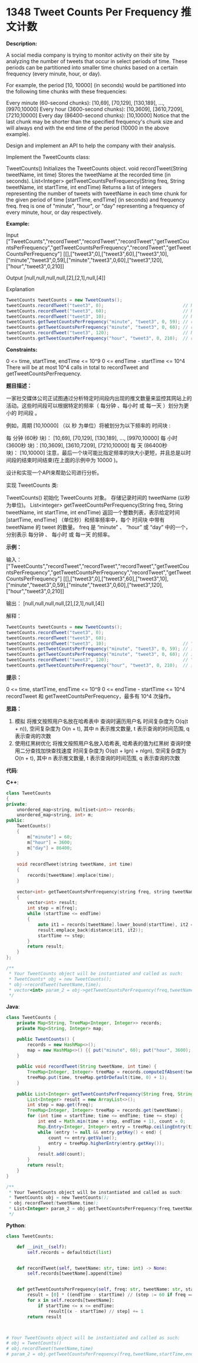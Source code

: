 # 1348 Tweet Counts Per Frequency 推文计数

__Description:__

A social media company is trying to monitor activity on their site by analyzing the number of tweets that occur in select periods of time. These periods can be partitioned into smaller time chunks based on a certain frequency (every minute, hour, or day).

For example, the period [10, 10000] (in seconds) would be partitioned into the following time chunks with these frequencies:

Every minute (60-second chunks): [10,69], [70,129], [130,189], ..., [9970,10000]
Every hour (3600-second chunks): [10,3609], [3610,7209], [7210,10000]
Every day (86400-second chunks): [10,10000]
Notice that the last chunk may be shorter than the specified frequency's chunk size and will always end with the end time of the period (10000 in the above example).

Design and implement an API to help the company with their analysis.

Implement the TweetCounts class:

TweetCounts() Initializes the TweetCounts object.
void recordTweet(String tweetName, int time) Stores the tweetName at the recorded time (in seconds).
List\<Integer> getTweetCountsPerFrequency(String freq, String tweetName, int startTime, int endTime) Returns a list of integers representing the number of tweets with tweetName in each time chunk for the given period of time [startTime, endTime] (in seconds) and frequency freq.
freq is one of "minute", "hour", or "day" representing a frequency of every minute, hour, or day respectively.

__Example:__

Input
["TweetCounts","recordTweet","recordTweet","recordTweet","getTweetCountsPerFrequency","getTweetCountsPerFrequency","recordTweet","getTweetCountsPerFrequency"]
[[],["tweet3",0],["tweet3",60],["tweet3",10],["minute","tweet3",0,59],["minute","tweet3",0,60],["tweet3",120],["hour","tweet3",0,210]]

Output
[null,null,null,null,[2],[2,1],null,[4]]

Explanation

```Java
TweetCounts tweetCounts = new TweetCounts();
tweetCounts.recordTweet("tweet3", 0);                              // New tweet "tweet3" at time 0
tweetCounts.recordTweet("tweet3", 60);                             // New tweet "tweet3" at time 60
tweetCounts.recordTweet("tweet3", 10);                             // New tweet "tweet3" at time 10
tweetCounts.getTweetCountsPerFrequency("minute", "tweet3", 0, 59); // return [2]; chunk [0,59] had 2 tweets
tweetCounts.getTweetCountsPerFrequency("minute", "tweet3", 0, 60); // return [2,1]; chunk [0,59] had 2 tweets, chunk [60,60] had 1 tweet
tweetCounts.recordTweet("tweet3", 120);                            // New tweet "tweet3" at time 120
tweetCounts.getTweetCountsPerFrequency("hour", "tweet3", 0, 210);  // return [4]; chunk [0,210] had 4 tweets
```

__Constraints:__

0 <= time, startTime, endTime <= 10^9
0 <= endTime - startTime <= 10^4
There will be at most 10^4 calls in total to recordTweet and getTweetCountsPerFrequency.

__题目描述：__

一家社交媒体公司正试图通过分析特定时间段内出现的推文数量来监控其网站上的活动。这些时间段可以根据特定的频率（ 每分钟 、每小时 或 每一天 ）划分为更小的 时间段 。

例如，周期 [10,10000] （以 秒 为单位）将被划分为以下频率的 时间块 :

每 分钟 (60秒 块)： [10,69], [70,129], [130,189], ..., [9970,10000]
每 小时 (3600秒 块)：[10,3609], [3610,7209], [7210,10000]
每 天 (86400秒 块)： [10,10000]
注意，最后一个块可能比指定频率的块大小更短，并且总是以时间段的结束时间结束(在上面的示例中为 10000 )。

设计和实现一个API来帮助公司进行分析。

实现 TweetCounts 类:

TweetCounts() 初始化 TweetCounts 对象。
存储记录时间的 tweetName (以秒为单位)。
List\<integer> getTweetCountsPerFrequency(String freq, String tweetName, int startTime, int endTime) 返回一个整数列表，表示给定时间 [startTime, endTime] （单位秒）和频率频率中，每个 时间块 中带有 tweetName 的 tweet 的数量。
freq 是 “minute” 、 “hour” 或 “day” 中的一个，分别表示 每分钟 、 每小时 或 每一天 的频率。

__示例：__

输入：
["TweetCounts","recordTweet","recordTweet","recordTweet","getTweetCountsPerFrequency","getTweetCountsPerFrequency","recordTweet","getTweetCountsPerFrequency"]
[[],["tweet3",0],["tweet3",60],["tweet3",10],["minute","tweet3",0,59],["minute","tweet3",0,60],["tweet3",120],["hour","tweet3",0,210]]

输出：
[null,null,null,null,[2],[2,1],null,[4]]

解释：

```Java
TweetCounts tweetCounts = new TweetCounts();
tweetCounts.recordTweet("tweet3", 0);
tweetCounts.recordTweet("tweet3", 60);
tweetCounts.recordTweet("tweet3", 10);                             // "tweet3" 发布推文的时间分别是 0, 10 和 60 。
tweetCounts.getTweetCountsPerFrequency("minute", "tweet3", 0, 59); // 返回 [2]。统计频率是每分钟（60 秒），因此只有一个有效时间间隔 [0,60> - > 2 条推文。
tweetCounts.getTweetCountsPerFrequency("minute", "tweet3", 0, 60); // 返回 [2,1]。统计频率是每分钟（60 秒），因此有两个有效时间间隔 1) [0,60> - > 2 条推文，和 2) [60,61> - > 1 条推文。 
tweetCounts.recordTweet("tweet3", 120);                            // "tweet3" 发布推文的时间分别是 0, 10, 60 和 120 。
tweetCounts.getTweetCountsPerFrequency("hour", "tweet3", 0, 210);  // 返回 [4]。统计频率是每小时（3600 秒），因此只有一个有效时间间隔 [0,211> - > 4 条推文。
```

__提示：__

0 <= time, startTime, endTime <= 10^9
0 <= endTime - startTime <= 10^4
recordTweet 和 getTweetCountsPerFrequency，最多有 10^4 次操作。

__思路：__

1. 模拟
将推文按照用户名放在哈希表中
查询时遍历用户名
时间复杂度为 O(q(t + n)), 空间复杂度为 O(n + t), 其中 n 表示推文数量, t 表示查询的时间范围, q 表示查询的次数
2. 使用红黑树优化
将推文按照用户名放入哈希表, 哈希表的值为红黑树
查询时使用二分查找加快查找速度
时间复杂度为 O(q(t + lgn) + nlgn), 空间复杂度为 O(n + t), 其中 n 表示推文数量, t 表示查询的时间范围, q 表示查询的次数

__代码__:

__C++__:

```C++
class TweetCounts 
{
private:
    unordered_map<string, multiset<int>> records;
    unordered_map<string, int> m;
public:
    TweetCounts() 
    {
        m["minute"] = 60;
        m["hour"] = 3600;
        m["day"] = 86400;
    }
    
    void recordTweet(string tweetName, int time) 
    {
        records[tweetName].emplace(time);
    }
    
    vector<int> getTweetCountsPerFrequency(string freq, string tweetName, int startTime, int endTime) 
    {
        vector<int> result; 
        int step = m[freq];
        while (startTime <= endTime)
        {
            auto it1 = records[tweetName].lower_bound(startTime), it2 = records[tweetName].upper_bound(min(startTime + step - 1, endTime));
            result.emplace_back(distance(it1, it2));
            startTime += step;
        }
        return result;
    }
};

/**
 * Your TweetCounts object will be instantiated and called as such:
 * TweetCounts* obj = new TweetCounts();
 * obj->recordTweet(tweetName,time);
 * vector<int> param_2 = obj->getTweetCountsPerFrequency(freq,tweetName,startTime,endTime);
 */
```

__Java__:

```Java
class TweetCounts {
    private Map<String, TreeMap<Integer, Integer>> records;
    private Map<String, Integer> map;

    public TweetCounts() {
        records = new HashMap<>();
        map = new HashMap<>() {{ put("minute", 60); put("hour", 3600); put("day", 86400); }};
    }
    
    public void recordTweet(String tweetName, int time) {
        TreeMap<Integer, Integer> treeMap = records.computeIfAbsent(tweetName, v -> new TreeMap<>());
        treeMap.put(time, treeMap.getOrDefault(time, 0) + 1);
    }
    
    public List<Integer> getTweetCountsPerFrequency(String freq, String tweetName, int startTime, int endTime) {
        List<Integer> result = new ArrayList<>();
        int step = map.get(freq);
        TreeMap<Integer, Integer> treeMap = records.get(tweetName);
        for (int time = startTime; time <= endTime; time += step) {
            int end = Math.min(time + step, endTime + 1), count = 0;
            Map.Entry<Integer, Integer> entry = treeMap.ceilingEntry(time);
            while (entry != null && entry.getKey() < end) {
                count += entry.getValue();
                entry = treeMap.higherEntry(entry.getKey());
            }
            result.add(count);
        }
        return result;
    }
}

/**
 * Your TweetCounts object will be instantiated and called as such:
 * TweetCounts obj = new TweetCounts();
 * obj.recordTweet(tweetName,time);
 * List<Integer> param_2 = obj.getTweetCountsPerFrequency(freq,tweetName,startTime,endTime);
 */
```

__Python__:

```Python
class TweetCounts:

    def __init__(self):
        self.records = defaultdict(list)


    def recordTweet(self, tweetName: str, time: int) -> None:
        self.records[tweetName].append(time)


    def getTweetCountsPerFrequency(self, freq: str, tweetName: str, startTime: int, endTime: int) -> List[int]:
        result = [0] * ((endTime - startTime) // (step := 60 if freq == 'minute' else 3600 if freq == 'hour' else 86400) + 1)
        for x in self.records[tweetName]:
            if startTime <= x <= endTime:
                result[(x - startTime) // step] += 1
        return result



# Your TweetCounts object will be instantiated and called as such:
# obj = TweetCounts()
# obj.recordTweet(tweetName,time)
# param_2 = obj.getTweetCountsPerFrequency(freq,tweetName,startTime,endTime)
```
